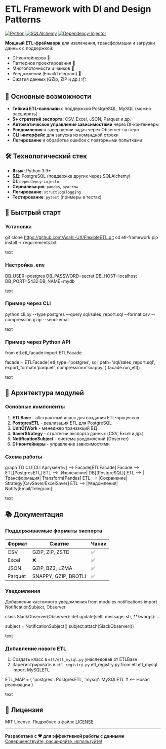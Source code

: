 # ETL Framework with DI and Design Patterns

[![Python](https://img.shields.io/badge/Python-3.9%2B-blue)](https://python.org)
[![SQLAlchemy](https://img.shields.io/badge/SQLAlchemy-2.0-green)](https://sqlalchemy.org)
[![Dependency-Injector](https://img.shields.io/badge/Dependency%20Injector-4.0-red)](https://python-dependency-injector.ets-labs.org)

**Мощный ETL-фреймворк** для извлечения, трансформации и загрузки данных с поддержкой:
- DI-контейнеров 🧩
- Паттернов проектирования 🎨
- Многопоточности и чанков 🚀
- Уведомлений (Email/Telegram) 📧
- Сжатия данных (GZip, ZIP и др.) 📦

## 🌟 Основные возможности

- **Гибкий ETL-пайплайн** с поддержкой PostgreSQL, MySQL (можно расширить)
- **5+ стратегий экспорта**: CSV, Excel, JSON, Parquet и др.
- **Автоматическое управление зависимостями** через DI-контейнеры
- **Уведомления** о завершении задач через Observer-паттерн
- **CLI-интерфейс** для запуска из командной строки
- **Логирование** и обработка ошибок с повторными попытками

## 🛠 Технологический стек

- **Язык**: Python 3.9+
- **БД**: PostgreSQL (поддержка других через SQLAlchemy)
- **DI**: `dependency-injector`
- **Сериализация**: `pandas`, `pyarrow`
- **Логирование**: `structlog`/`logging`
- **Тестирование**: `pytest` (примеры в тестах)

## 🚀 Быстрый старт

### Установка
git clone https://github.com/Asahi-UX/FlexibleETL.git
cd etl-framework
pip install -r requirements.txt

text

### Настройка .env
DB_USER=postgres
DB_PASSWORD=secret
DB_HOST=localhost
DB_PORT=5432
DB_NAME=mydb

text

### Пример через CLI
python cli.py
--type postgres
--query sql/sales_report.sql
--format csv
--compression gzip
--send-email

text

### Пример через Python API
from etl.etl_facade import ETLFacade

facade = ETLFacade(
etl_type='postgres',
sql_path='sql/sales_report.sql',
export_format='parquet',
compression='snappy'
)
facade.run_etl()

text

## 🧩 Архитектура модулей

### Основные компоненты
1. **ETLBase** - абстрактный класс для создания ETL-процессов
2. **PostgresETL** - реализация ETL для PostgreSQL
3. **UnitOfWork** - менеджер транзакций БД
4. **SaverStrategy** - стратегии экспорта данных (CSV, Excel и др.)
5. **NotificationSubject** - система уведомлений (Observer)
6. **DI-контейнеры** - управление зависимостями

### Схема работы
graph TD
CLI[CLI Аргументы] --> Facade[ETLFacade]
Facade --> ETL[PostgresETL]
ETL --> |Извлечение| DB[(PostgreSQL)]
ETL --> |Трансформация| Transform[Pandas]
ETL --> |Сохранение| Strategy[CsvSaver/ExcelSaver]
ETL --> |Уведомления| Notify[Email/Telegram]

text

## 📚 Документация

### Поддерживаемые форматы экспорта
| Формат   | Сжатие              | Чанки |
|----------|---------------------|-------|
| CSV      | GZIP, ZIP, ZSTD     | ✅    |
| Excel    | ❌                  | ✅    |
| JSON     | GZIP, BZ2, LZMA     | ✅    |
| Parquet  | SNAPPY, GZIP, BROTLI| ✅    |

### Уведомления
Добавление кастомного уведомления
from modules.notifications import NotificationSubject, Observer

class SlackObserver(Observer):
def update(self, message: str, **kwargs):
...

subject = NotificationSubject()
subject.attach(SlackObserver())

text

### Добавление нового ETL
1. Создать класс в `etl/etl_mysql.py` унаследовав от ETLBase
2. Зарегистрировать в `etl_registry.py`
etl_registry.py
from etl.etl_mysql import MySQLETL

ETL_MAP = {
'postgres': PostgresETL,
'mysql': MySQLETL # <-- Новая реализация
}

text

## 📄 Лицензия
MIT License. Подробнее в файле [LICENSE](LICENSE).

---

**Разработано с ❤️ для эффективной работы с данными**
[Совершенствуйте, расширяйте, используйте!](https://github.com/yourusername/etl-framework/issues)
